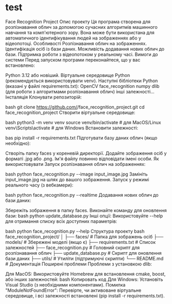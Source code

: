 # test
Face Recognition Project
Опис проекту
Ця програма створена для розпізнавання облич за допомогою сучасних алгоритмів машинного навчання та комп'ютерного зору. Вона може бути використана для автоматичного ідентифікування людей на зображеннях або у відеопотоці.
Особливості
Розпізнавання облич на зображеннях.
Ідентифікація осіб із бази даних.
Можливість додавання нових облич до бази.
Підтримка роботи з відеопотоком у реальному часі.
Вимоги до системи
Перед запуском програми переконайтеся, що у вас встановлено:

Python 3.12 або новіший.
Віртуальне середовище Python (рекомендується використовувати venv).
Наступні бібліотеки Python (вказані у файлі requirements.txt):
OpenCV
face_recognition
numpy
dlib (для роботи з алгоритмами розпізнавання облич)
інші залежності...
Інсталяція
Клонувати репозиторій:

bash
git clone https://github.com/<your-username>/face_recognition_project.git
cd face_recognition_project
Створити віртуальне середовище:

bash
python3 -m venv venv
source venv/bin/activate  # для MacOS/Linux
venv\Scripts\activate     # для Windows
Встановити залежності:

bas
pip install -r requirements.txt
Підготувати базу даних облич (якщо необхідно):

Створіть папку faces у кореневій директорії.
Додайте зображення осіб у форматі .jpg або .png. Ім'я файлу повинно відповідати імені особи.
Як використовувати
Запуск розпізнавання облич на зображеннях:

bash
python face_recognition.py --image input_image.jpg
Замініть input_image.jpg на шлях до вашого зображення.
Запуск у режимі реального часу (з вебкамери):

bash
python face_recognition.py --realtime
Додавання нових облич до бази даних:

Збережіть зображення в папку faces.
Виконайте команду для оновлення бази:
bash
python update_database.py
Інші опції: Використовуйте --help для отримання списку всіх доступних параметрів:

bash
python face_recognition.py --help
Структура проекту
bash
face_recognition_project/
│
├── faces/               # Папка для зображень осіб
├── models/              # Збережені моделі (якщо є)
├── requirements.txt     # Список залежностей
├── face_recognition.py  # Головний скрипт для розпізнавання облич
├── update_database.py   # Скрипт для оновлення бази даних
├── utils/               # Утиліти (підтримуючі скрипти)
└── README.md            # Документація
Поширені проблеми
Проблеми з установкою dlib:

Для MacOS: Використовуйте Homebrew для встановлення cmake, boost, або інших залежностей:
bash
Копировать код
Для Windows: Установіть Visual Studio (з необхідними компонентами).
Помилка "ModuleNotFoundError": Перевірте, чи активоване віртуальне середовище, і всі залежності встановлені (pip install -r requirements.txt).
